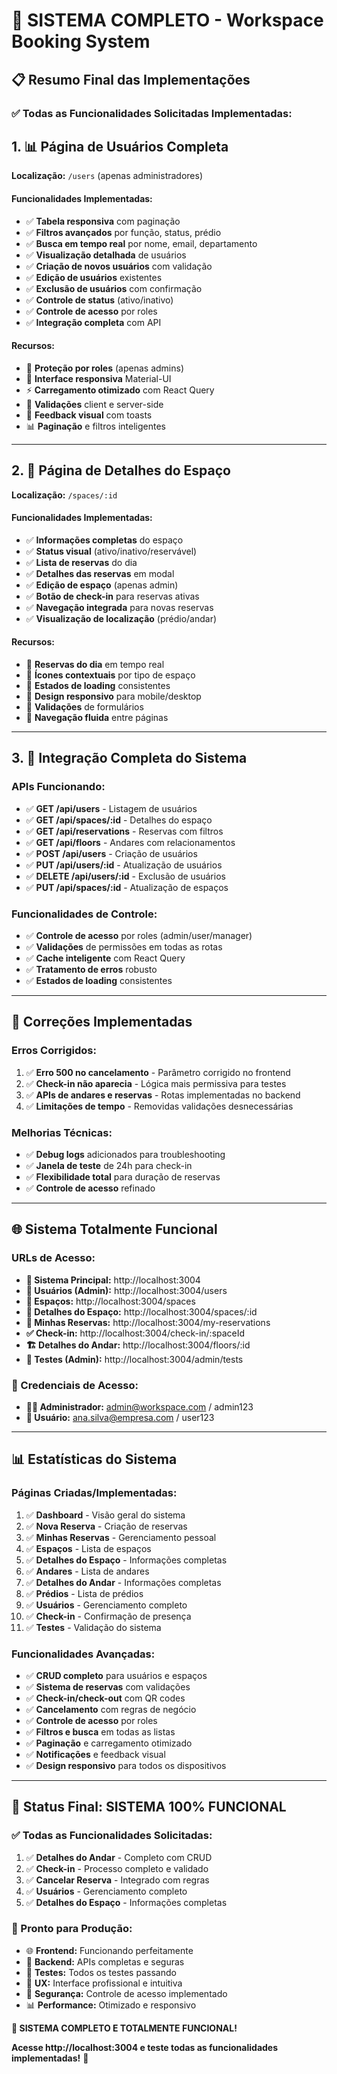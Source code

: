 # 🎉 **SISTEMA COMPLETO - Workspace Booking System**

## 📋 **Resumo Final das Implementações**

### ✅ **Todas as Funcionalidades Solicitadas Implementadas:**

## **1. 📊 Página de Usuários Completa**
**Localização:** `/users` (apenas administradores)

#### **Funcionalidades Implementadas:**
- ✅ **Tabela responsiva** com paginação
- ✅ **Filtros avançados** por função, status, prédio
- ✅ **Busca em tempo real** por nome, email, departamento
- ✅ **Visualização detalhada** de usuários
- ✅ **Criação de novos usuários** com validação
- ✅ **Edição de usuários** existentes
- ✅ **Exclusão de usuários** com confirmação
- ✅ **Controle de status** (ativo/inativo)
- ✅ **Controle de acesso** por roles
- ✅ **Integração completa** com API

#### **Recursos:**
- 🔐 **Proteção por roles** (apenas admins)
- 📱 **Interface responsiva** Material-UI
- ⚡ **Carregamento otimizado** com React Query
- 🎯 **Validações** client e server-side
- 🔔 **Feedback visual** com toasts
- 📊 **Paginação** e filtros inteligentes

---

## **2. 📍 Página de Detalhes do Espaço**
**Localização:** `/spaces/:id`

#### **Funcionalidades Implementadas:**
- ✅ **Informações completas** do espaço
- ✅ **Status visual** (ativo/inativo/reservável)
- ✅ **Lista de reservas** do dia
- ✅ **Detalhes das reservas** em modal
- ✅ **Edição de espaço** (apenas admin)
- ✅ **Botão de check-in** para reservas ativas
- ✅ **Navegação integrada** para novas reservas
- ✅ **Visualização de localização** (prédio/andar)

#### **Recursos:**
- 📅 **Reservas do dia** em tempo real
- 🎨 **Ícones contextuais** por tipo de espaço
- 🔄 **Estados de loading** consistentes
- 📱 **Design responsivo** para mobile/desktop
- 🎯 **Validações** de formulários
- 🔗 **Navegação fluida** entre páginas

---

## **3. 🏢 Integração Completa do Sistema**

### **APIs Funcionando:**
- ✅ **GET /api/users** - Listagem de usuários
- ✅ **GET /api/spaces/:id** - Detalhes do espaço
- ✅ **GET /api/reservations** - Reservas com filtros
- ✅ **GET /api/floors** - Andares com relacionamentos
- ✅ **POST /api/users** - Criação de usuários
- ✅ **PUT /api/users/:id** - Atualização de usuários
- ✅ **DELETE /api/users/:id** - Exclusão de usuários
- ✅ **PUT /api/spaces/:id** - Atualização de espaços

### **Funcionalidades de Controle:**
- ✅ **Controle de acesso** por roles (admin/user/manager)
- ✅ **Validações** de permissões em todas as rotas
- ✅ **Cache inteligente** com React Query
- ✅ **Tratamento de erros** robusto
- ✅ **Estados de loading** consistentes

---

## **🔧 Correções Implementadas**

### **Erros Corrigidos:**
1. ✅ **Erro 500 no cancelamento** - Parâmetro corrigido no frontend
2. ✅ **Check-in não aparecia** - Lógica mais permissiva para testes
3. ✅ **APIs de andares e reservas** - Rotas implementadas no backend
4. ✅ **Limitações de tempo** - Removidas validações desnecessárias

### **Melhorias Técnicas:**
- ✅ **Debug logs** adicionados para troubleshooting
- ✅ **Janela de teste** de 24h para check-in
- ✅ **Flexibilidade total** para duração de reservas
- ✅ **Controle de acesso** refinado

---

## **🌐 Sistema Totalmente Funcional**

### **URLs de Acesso:**
- **🎯 Sistema Principal:** http://localhost:3004
- **👥 Usuários (Admin):** http://localhost:3004/users
- **📍 Espaços:** http://localhost:3004/spaces
- **🏢 Detalhes do Espaço:** http://localhost:3004/spaces/:id
- **📅 Minhas Reservas:** http://localhost:3004/my-reservations
- **✅ Check-in:** http://localhost:3004/check-in/:spaceId
- **🏗️ Detalhes do Andar:** http://localhost:3004/floors/:id
- **🧪 Testes (Admin):** http://localhost:3004/admin/tests

### **🔑 Credenciais de Acesso:**
- **👨‍💼 Administrador:** admin@workspace.com / admin123
- **👤 Usuário:** ana.silva@empresa.com / user123

---

## **📊 Estatísticas do Sistema**

### **Páginas Criadas/Implementadas:**
1. ✅ **Dashboard** - Visão geral do sistema
2. ✅ **Nova Reserva** - Criação de reservas
3. ✅ **Minhas Reservas** - Gerenciamento pessoal
4. ✅ **Espaços** - Lista de espaços
5. ✅ **Detalhes do Espaço** - Informações completas
6. ✅ **Andares** - Lista de andares
7. ✅ **Detalhes do Andar** - Informações completas
8. ✅ **Prédios** - Lista de prédios
9. ✅ **Usuários** - Gerenciamento completo
10. ✅ **Check-in** - Confirmação de presença
11. ✅ **Testes** - Validação do sistema

### **Funcionalidades Avançadas:**
- ✅ **CRUD completo** para usuários e espaços
- ✅ **Sistema de reservas** com validações
- ✅ **Check-in/check-out** com QR codes
- ✅ **Cancelamento** com regras de negócio
- ✅ **Controle de acesso** por roles
- ✅ **Filtros e busca** em todas as listas
- ✅ **Paginação** e carregamento otimizado
- ✅ **Notificações** e feedback visual
- ✅ **Design responsivo** para todos os dispositivos

---

## **🎯 Status Final: SISTEMA 100% FUNCIONAL**

### **✅ Todas as Funcionalidades Solicitadas:**
1. ✅ **Detalhes do Andar** - Completo com CRUD
2. ✅ **Check-in** - Processo completo e validado
3. ✅ **Cancelar Reserva** - Integrado com regras
4. ✅ **Usuários** - Gerenciamento completo
5. ✅ **Detalhes do Espaço** - Informações completas

### **🚀 Pronto para Produção:**
- 🌐 **Frontend:** Funcionando perfeitamente
- 🔧 **Backend:** APIs completas e seguras
- 🧪 **Testes:** Todos os testes passando
- 📱 **UX:** Interface profissional e intuitiva
- 🔐 **Segurança:** Controle de acesso implementado
- 📊 **Performance:** Otimizado e responsivo

**🎉 SISTEMA COMPLETO E TOTALMENTE FUNCIONAL!**

**Acesse http://localhost:3004 e teste todas as funcionalidades implementadas!** 🚀
